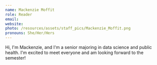 ```yaml
---
name: Mackenzie Moffit
role: Reader
email: 
website:
photo: /resources/assets/staff_pics/Mackenzie_Moffit.png
pronouns: She/Her/Hers
---
```


Hi, I'm Mackenzie, and I'm a senior majoring in data science and public health. I'm excited to meet everyone and am looking forward to the semester!
